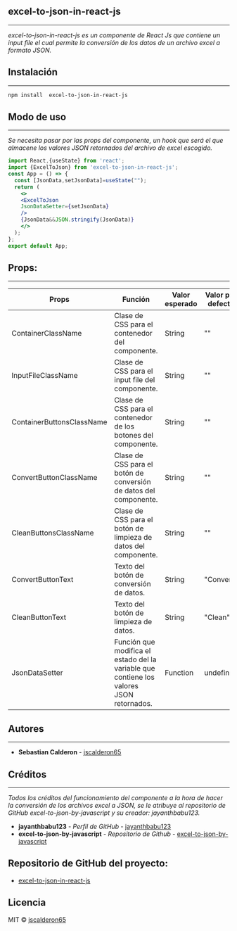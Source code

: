 ## excel-to-json-in-react-js
---
_excel-to-json-in-react-js es un componente de React Js que contiene un input file el cual permite la conversión de los datos de un archivo excel a formato JSON._

## Instalación
---
```bash
npm install  excel-to-json-in-react-js
```

## Modo de uso
---
_Se necesita pasar por las props del componente, un hook que será el que almacene los valores JSON retornados del archivo de excel escogido._

```jsx
import React,{useState} from 'react';
import {ExcelToJson} from 'excel-to-json-in-react-js';
const App = () => {
  const [JsonData,setJsonData]=useState("");
  return (
    <>    
    <ExcelToJson
    JsonDataSetter={setJsonData}
    />
    {JsonData&&JSON.stringify(JsonData)}
    </>
  );
};
export default App;
```

## Props:
---
| Props                     | Función                                                                                  | Valor esperado | Valor por defecto | Es requerido |
|---------------------------|------------------------------------------------------------------------------------------|----------------|-------------------|--------------|
| ContainerClassName        | Clase de CSS para el contenedor del componente.                                          | String         |         ""        | false        |
| InputFileClassName        | Clase de CSS para el input file del componente.                                          | String         |         ""        | false        |
| ContainerButtonsClassName | Clase de CSS para el contenedor de los botones del componente.                           | String         |         ""        | false        |
| ConvertButtonClassName    | Clase de CSS para el botón de conversión de datos del componente.                        | String         |         ""        | false        |
| CleanButtonsClassName     | Clase de CSS para el botón de limpieza de datos del componente.                          | String         |         ""        | false        |
| ConvertButtonText         | Texto del botón de conversión de datos.                                                  | String         |     "Convert"     | false        |
| CleanButtonText           | Texto del botón de limpieza de datos.                                                    | String         |      "Clean"      | false        |
| JsonDataSetter            | Función que modifica el estado del la variable que contiene los valores JSON retornados. | Function       |     undefined     | true         |

## Autores 
---
* **Sebastian Calderon** - [jscalderon65](https://github.com/jscalderon65)

## Créditos
---
_Todos los créditos del funcionamiento del componente a la hora de hacer la conversión de los archivos excel a JSON, se le atribuye al repositorio de GitHub excel-to-json-by-javascript y su creador: jayanthbabu123._

* **jayanthbabu123** - *Perfil de GitHub* - [jayanthbabu123](https://github.com/jayanthbabu123)
* **excel-to-json-by-javascript** - *Repositorio de Github* - [excel-to-json-by-javascript](https://github.com/jayanthbabu123/excel-to-json-by-javascript)

## Repositorio de GitHub del proyecto:
* [excel-to-json-in-react-js](https://github.com/jscalderon65/excel-to-json-in-react-js)

## Licencia
MIT © [jscalderon65](https://github.com/jscalderon65)
